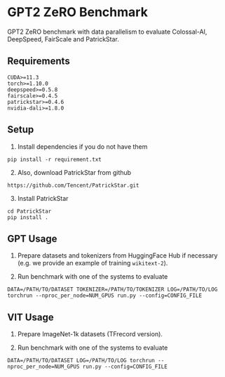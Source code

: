 # GPT2 ZeRO Benchmark
GPT2 ZeRO benchmark with data parallelism to evaluate Colossal-AI, DeepSpeed, FairScale and PatrickStar.

## Requirements
```
CUDA>=11.3
torch>=1.10.0
deepspeed>=0.5.8
fairscale>=0.4.5
patrickstar>=0.4.6
nvidia-dali>=1.8.0
```

## Setup
1. Install dependencies if you do not have them
```
pip install -r requirement.txt
```
2. Also, download PatrickStar from github
```
https://github.com/Tencent/PatrickStar.git
```
3. Install PatrickStar
```
cd PatrickStar
pip install .
```

## GPT Usage
1. Prepare datasets and tokenizers from HuggingFace Hub if necessary (e.g. we provide an example of training `wikitext-2`).

2. Run benchmark with one of the systems to evaluate
```
DATA=/PATH/TO/DATASET TOKENIZER=/PATH/TO/TOKENIZER LOG=/PATH/TO/LOG torchrun --nproc_per_node=NUM_GPUS run.py --config=CONFIG_FILE
```

## VIT Usage
1. Prepare ImageNet-1k datasets (TFrecord version).

2. Run benchmark with one of the systems to evaluate
```
DATA=/PATH/TO/DATASET LOG=/PATH/TO/LOG torchrun --nproc_per_node=NUM_GPUS run.py --config=CONFIG_FILE
```